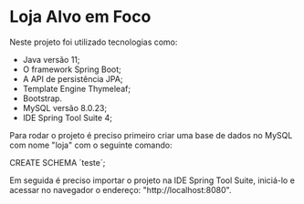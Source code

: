 # Loja Alvo em Foco

Neste projeto foi utilizado tecnologias como:
- Java versão 11;
- O framework Spring Boot; 
- A API de persistência JPA;
- Template Engine Thymeleaf;
- Bootstrap.
- MySQL versão 8.0.23;
- IDE Spring Tool Suite 4;

Para rodar o projeto é preciso primeiro criar uma base de dados no MySQL com nome "loja" com o seguinte comando: 

CREATE SCHEMA ´teste´;

Em seguida é preciso importar o projeto na IDE Spring Tool Suite, iniciá-lo e acessar no navegador o endereço: "http://localhost:8080".

